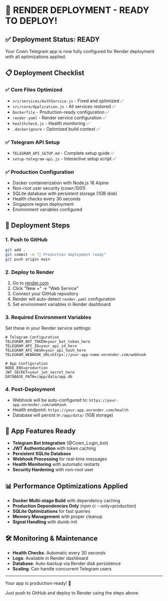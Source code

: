 # 🚀 RENDER DEPLOYMENT - READY TO DEPLOY!

## ✅ Deployment Status: READY

Your Cown Telegram app is now fully configured for Render deployment with all optimizations applied.

## 📋 Deployment Checklist

### ✅ Core Files Optimized
- `src/services/AuthService.js` - Fixed and optimized ✅
- `src/core/Application.js` - All services restored ✅
- `Dockerfile` - Production-ready configuration ✅
- `render.yaml` - Render service configuration ✅
- `healthcheck.js` - Health monitoring ✅
- `.dockerignore` - Optimized build context ✅

### ✅ Telegram API Setup
- `TELEGRAM_API_SETUP.md` - Complete setup guide ✅
- `setup-telegram-api.js` - Interactive setup script ✅

### ✅ Production Configuration
- Docker containerization with Node.js 18 Alpine
- Non-root user security (cown:1001)
- SQLite database with persistent storage (1GB disk)
- Health checks every 30 seconds
- Singapore region deployment
- Environment variables configured

## 🚀 Deployment Steps

### 1. **Push to GitHub**
```bash
git add .
git commit -m "🚀 Production deployment ready"
git push origin main
```

### 2. **Deploy to Render**
1. Go to [render.com](https://render.com)
2. Click "New +" → "Web Service"
3. Connect your GitHub repository
4. Render will auto-detect `render.yaml` configuration
5. Set environment variables in Render dashboard

### 3. **Required Environment Variables**
Set these in your Render service settings:

```env
# Telegram Configuration
TELEGRAM_BOT_TOKEN=your_bot_token_here
TELEGRAM_API_ID=your_api_id_here
TELEGRAM_API_HASH=your_api_hash_here
TELEGRAM_WEBHOOK_URL=https://your-app-name.onrender.com/webhook

# App Configuration  
NODE_ENV=production
JWT_SECRET=your_jwt_secret_here
DATABASE_PATH=/app/data/app.db
```

### 4. **Post-Deployment**
- Webhook will be auto-configured to: `https://your-app.onrender.com/webhook`
- Health endpoint: `https://your-app.onrender.com/health`
- Database will persist in `/app/data/` (1GB storage)

## 🐄 App Features Ready
- **Telegram Bot Integration** (@Cown_Login_bot)
- **JWT Authentication** with token caching
- **Persistent SQLite Database** 
- **Webhook Processing** for real-time messages
- **Health Monitoring** with automatic restarts
- **Security Hardening** with non-root user

## 📊 Performance Optimizations Applied
- **Docker Multi-stage Build** with dependency caching
- **Production Dependencies Only** (npm ci --only=production)
- **SQLite Optimizations** for fast queries
- **Memory Management** with proper cleanup
- **Signal Handling** with dumb-init

## 🛠️ Monitoring & Maintenance
- **Health Checks**: Automatic every 30 seconds
- **Logs**: Available in Render dashboard
- **Database**: Auto-backup via Render disk persistence
- **Scaling**: Can handle concurrent Telegram users

---

Your app is production-ready! 🎉

Just push to GitHub and deploy to Render using the steps above.
